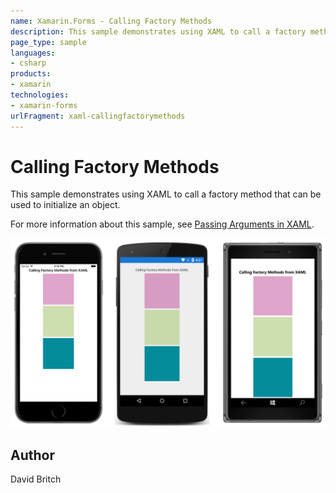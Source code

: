 ```yaml
---
name: Xamarin.Forms - Calling Factory Methods
description: This sample demonstrates using XAML to call a factory method that can be used to initialize an object.
page_type: sample
languages:
- csharp
products:
- xamarin
technologies:
- xamarin-forms
urlFragment: xaml-callingfactorymethods
---
```

# Calling Factory Methods

This sample demonstrates using XAML to call a factory method that can be used to initialize an object.

For more information about this sample, see [Passing Arguments in XAML](https://developer.xamarin.com/guides/xamarin-forms/xaml/passing-arguments/).

![Calling Factory Methods application screenshot](Screenshots/01All.png "Calling Factory Methods application screenshot")

## Author

David Britch
